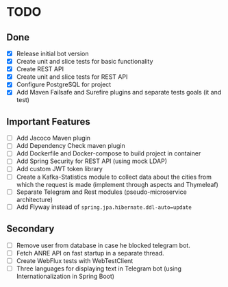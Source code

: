 # TODO

## Done

- [X] Release initial bot version
- [X] Create unit and slice tests for basic functionality
- [X] Create REST API
- [X] Create unit and slice tests for REST API
- [X] Configure PostgreSQL for project
- [X] Add Maven Failsafe and Surefire plugins and separate tests goals (it and test)

## Important Features

- [ ] Add Jacoco Maven plugin
- [ ] Add Dependency Check maven plugin
- [ ] Add Dockerfile and Docker-compose to build project in container
- [ ] Add Spring Security for REST API (using mock LDAP)
- [ ] Add custom JWT token library
- [ ] Create a Kafka-Statistics module to collect data about the cities from which the request is made (implement through aspects and Thymeleaf)
- [ ] Separate Telegram and Rest modules (pseudo-microservice architecture)
- [ ] Add Flyway instead of `spring.jpa.hibernate.ddl-auto=update`

## Secondary

- [ ] Remove user from database in case he blocked telegram bot.
- [ ] Fetch ANRE API on fast startup in a separate thread.
- [ ] Create WebFlux tests with WebTestClient
- [ ] Three languages for displaying text in Telegram bot (using Internationalization in Spring Boot)